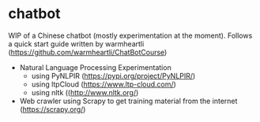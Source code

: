 # chatbot
WIP of a Chinese chatbot (mostly experimentation at the moment). Follows a quick start guide written by warmheartli (https://github.com/warmheartli/ChatBotCourse)

- Natural Language Processing Experimentation
  - using PyNLPIR (https://pypi.org/project/PyNLPIR/) 
  - using ltpCloud (https://www.ltp-cloud.com/)
  - using nltk ((http://www.nltk.org/)
- Web crawler using Scrapy to get training material from the internet (https://scrapy.org/)

